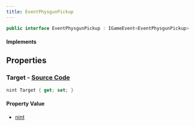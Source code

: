 ```yaml
---
title: EventPhysgunPickup
---
```


```csharp
public interface EventPhysgunPickup : IGameEvent<EventPhysgunPickup>
```

#### Implements

## Properties

### **Target** - [Source Code](https://github.com/swiftly-solution/swiftlys2/blob/main/managed/src/SwiftlyS2.Generated/GameEvents/Interfaces/EventPhysgunPickup.cs#L23)

```csharp
nint Target { get; set; }
```

#### Property Value

- [nint](https://learn.microsoft.com/dotnet/api/system.intptr)

